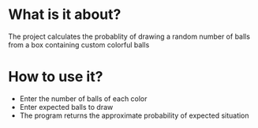 # What is it about?
The project calculates the probablity of drawing a random number of balls from a box containing custom colorful balls

# How to use it?
- Enter the number of balls of each color
- Enter expected balls to draw
- The program returns the approximate probability of expected situation
